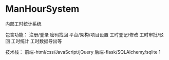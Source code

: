# ManHourSystem
内部工时统计系统

包含功能：
注册/登录
密码找回
平台/架构/项目设置
工时登记/修改
工时审批/驳回
工时统计
工时数据导出等

技术栈：
前端-html/css/JavaScript/jQuery
后端-flask/SQLAlchemy/sqlite
1
